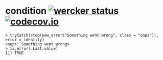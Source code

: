 # condition [![wercker status](https://app.wercker.com/status/bbb06a481e37da1ba165ba3afd8de84e/s/master "wercker status")](https://app.wercker.com/project/bykey/bbb06a481e37da1ba165ba3afd8de84e) [![codecov.io](https://codecov.io/github/krlmlr/condition/coverage.svg?branch=master)](https://codecov.io/github/krlmlr/condition?branch=master)

```
> tryCatch(stop(new_error("Something went wrong", class = "oops")), error = identity)
<oops: Something went wrong>
> is.error(.Last.value)
[1] TRUE
```
